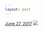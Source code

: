 ```yaml
---
layout: post
---
```


<p>
  <time><a href="/651">June 27, 2017</a></time>
  <a href="/651"><img src="{{ site.assets_url }}/651-480.jpg" srcset="{{ site.assets_url }}/651-240.jpg 240w, {{ site.assets_url }}/651-480.jpg 480w, {{ site.assets_url }}/651-720.jpg 720w, {{ site.assets_url }}/651-960.jpg 960w" sizes="(min-width: 700px) 50vw, calc(100vw - 2rem)" /></a>
</p>
